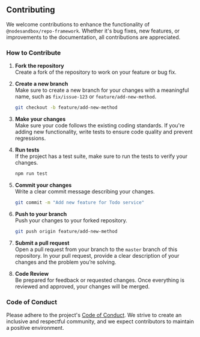 ## Contributing

We welcome contributions to enhance the functionality of `@nodesandbox/repo-framework`. Whether it's bug fixes, new features, or improvements to the documentation, all contributions are appreciated.

### How to Contribute

1. **Fork the repository**  
   Create a fork of the repository to work on your feature or bug fix.

2. **Create a new branch**  
   Make sure to create a new branch for your changes with a meaningful name, such as `fix/issue-123` or `feature/add-new-method`.

   ```bash
   git checkout -b feature/add-new-method
   ```

3. **Make your changes**  
   Make sure your code follows the existing coding standards. If you're adding new functionality, write tests to ensure code quality and prevent regressions.

4. **Run tests**  
   If the project has a test suite, make sure to run the tests to verify your changes.

   ```bash
   npm run test
   ```

5. **Commit your changes**  
   Write a clear commit message describing your changes.

   ```bash
   git commit -m "Add new feature for Todo service"
   ```

6. **Push to your branch**  
   Push your changes to your forked repository.

   ```bash
   git push origin feature/add-new-method
   ```

7. **Submit a pull request**  
   Open a pull request from your branch to the `master` branch of this repository. In your pull request, provide a clear description of your changes and the problem you’re solving.

8. **Code Review**  
   Be prepared for feedback or requested changes. Once everything is reviewed and approved, your changes will be merged.

### Code of Conduct

Please adhere to the project's [Code of Conduct](./CODE_OF_CONDUCT.md). We strive to create an inclusive and respectful community, and we expect contributors to maintain a positive environment.